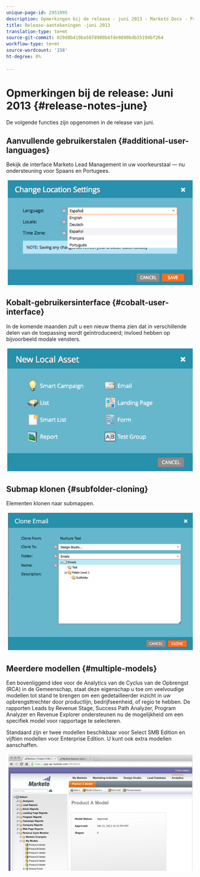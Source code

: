 ```yaml
---
unique-page-id: 2951095
description: Opmerkingen bij de release - juni 2013 - Marketo Docs - Productdocumentatie
title: Release-aantekeningen -juni 2013
translation-type: tm+mt
source-git-commit: 029d8b419ba5078980b4fde9890bdb35194bf264
workflow-type: tm+mt
source-wordcount: '158'
ht-degree: 0%

---
```



# Opmerkingen bij de release: Juni 2013 {#release-notes-june}

De volgende functies zijn opgenomen in de release van juni.

## Aanvullende gebruikerstalen {#additional-user-languages}

Bekijk de interface Marketo Lead Management in uw voorkeurstaal — nu ondersteuning voor Spaans en Portugees.

![](assets/image2014-9-22-16-3a25-3a54.png)

## Kobalt-gebruikersinterface {#cobalt-user-interface}

In de komende maanden zult u een nieuw thema zien dat in verschillende delen van de toepassing wordt geïntroduceerd; invloed hebben op bijvoorbeeld modale vensters.

![](assets/image2014-9-22-16-3a26-3a8.png)

## Submap klonen {#subfolder-cloning}

Elementen klonen naar submappen.

![](assets/image2014-9-22-16-3a26-3a25.png)

## Meerdere modellen {#multiple-models}

Een bovenliggend idee voor de Analytics van de Cyclus van de Opbrengst (RCA) in de Gemeenschap, staat deze eigenschap u toe om veelvoudige modellen tot stand te brengen om een gedetailleerder inzicht in uw opbrengsttrechter door productlijn, bedrijfseenheid, of regio te hebben. De rapporten Leads by Revenue Stage, Success Path Analyzer, Program Analyzer en Revenue Explorer ondersteunen nu de mogelijkheid om een specifiek model voor rapportage te selecteren.

Standaard zijn er twee modellen beschikbaar voor Select SMB Edition en vijftien modellen voor Enterprise Edition. U kunt ook extra modellen aanschaffen.

![](assets/image2014-9-22-16-3a26-3a59.png)

